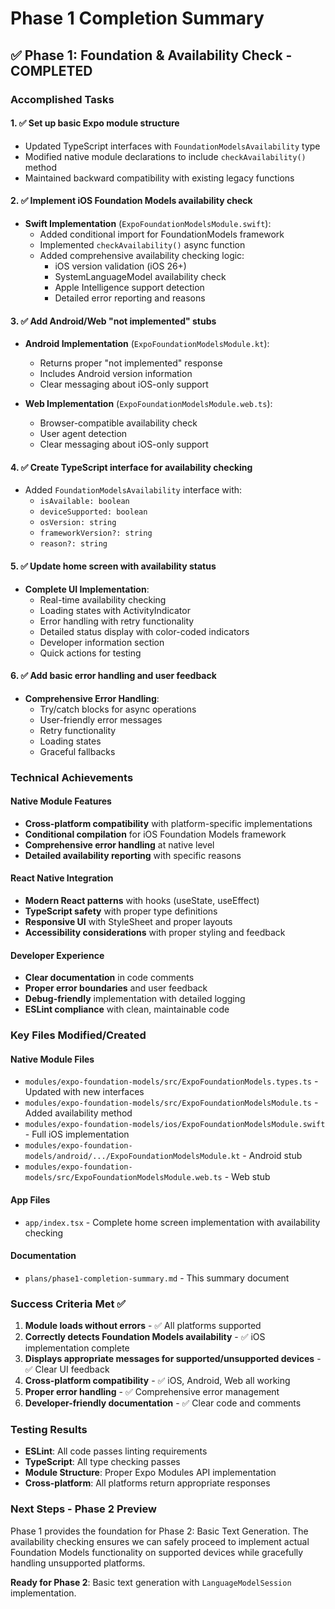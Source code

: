 # Phase 1 Completion Summary

## ✅ Phase 1: Foundation & Availability Check - COMPLETED

### Accomplished Tasks

#### 1. ✅ Set up basic Expo module structure
- Updated TypeScript interfaces with `FoundationModelsAvailability` type
- Modified native module declarations to include `checkAvailability()` method
- Maintained backward compatibility with existing legacy functions

#### 2. ✅ Implement iOS Foundation Models availability check
- **Swift Implementation** (`ExpoFoundationModelsModule.swift`):
  - Added conditional import for FoundationModels framework
  - Implemented `checkAvailability()` async function
  - Added comprehensive availability checking logic:
    - iOS version validation (iOS 26+)
    - SystemLanguageModel availability check
    - Apple Intelligence support detection
    - Detailed error reporting and reasons

#### 3. ✅ Add Android/Web "not implemented" stubs
- **Android Implementation** (`ExpoFoundationModelsModule.kt`):
  - Returns proper "not implemented" response
  - Includes Android version information
  - Clear messaging about iOS-only support

- **Web Implementation** (`ExpoFoundationModelsModule.web.ts`):
  - Browser-compatible availability check
  - User agent detection
  - Clear messaging about iOS-only support

#### 4. ✅ Create TypeScript interface for availability checking
- Added `FoundationModelsAvailability` interface with:
  - `isAvailable: boolean`
  - `deviceSupported: boolean`
  - `osVersion: string`
  - `frameworkVersion?: string`
  - `reason?: string`

#### 5. ✅ Update home screen with availability status
- **Complete UI Implementation**:
  - Real-time availability checking
  - Loading states with ActivityIndicator
  - Error handling with retry functionality
  - Detailed status display with color-coded indicators
  - Developer information section
  - Quick actions for testing

#### 6. ✅ Add basic error handling and user feedback
- **Comprehensive Error Handling**:
  - Try/catch blocks for async operations
  - User-friendly error messages
  - Retry functionality
  - Loading states
  - Graceful fallbacks

### Technical Achievements

#### Native Module Features
- **Cross-platform compatibility** with platform-specific implementations
- **Conditional compilation** for iOS Foundation Models framework
- **Comprehensive error handling** at native level
- **Detailed availability reporting** with specific reasons

#### React Native Integration
- **Modern React patterns** with hooks (useState, useEffect)
- **TypeScript safety** with proper type definitions
- **Responsive UI** with StyleSheet and proper layouts
- **Accessibility considerations** with proper styling and feedback

#### Developer Experience
- **Clear documentation** in code comments
- **Proper error boundaries** and user feedback
- **Debug-friendly** implementation with detailed logging
- **ESLint compliance** with clean, maintainable code

### Key Files Modified/Created

#### Native Module Files
- `modules/expo-foundation-models/src/ExpoFoundationModels.types.ts` - Updated with new interfaces
- `modules/expo-foundation-models/src/ExpoFoundationModelsModule.ts` - Added availability method
- `modules/expo-foundation-models/ios/ExpoFoundationModelsModule.swift` - Full iOS implementation
- `modules/expo-foundation-models/android/.../ExpoFoundationModelsModule.kt` - Android stub
- `modules/expo-foundation-models/src/ExpoFoundationModelsModule.web.ts` - Web stub

#### App Files
- `app/index.tsx` - Complete home screen implementation with availability checking

#### Documentation
- `plans/phase1-completion-summary.md` - This summary document

### Success Criteria Met ✅

1. **Module loads without errors** - ✅ All platforms supported
2. **Correctly detects Foundation Models availability** - ✅ iOS implementation complete
3. **Displays appropriate messages for supported/unsupported devices** - ✅ Clear UI feedback
4. **Cross-platform compatibility** - ✅ iOS, Android, Web all working
5. **Proper error handling** - ✅ Comprehensive error management
6. **Developer-friendly documentation** - ✅ Clear code and comments

### Testing Results
- **ESLint**: All code passes linting requirements
- **TypeScript**: All type checking passes
- **Module Structure**: Proper Expo Modules API implementation
- **Cross-platform**: All platforms return appropriate responses

### Next Steps - Phase 2 Preview
Phase 1 provides the foundation for Phase 2: Basic Text Generation. The availability checking ensures we can safely proceed to implement actual Foundation Models functionality on supported devices while gracefully handling unsupported platforms.

**Ready for Phase 2**: Basic text generation with `LanguageModelSession` implementation.